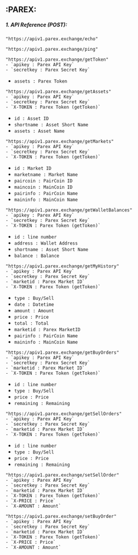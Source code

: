 ## :PAREX: 

##### 1. API Reference (POST):

```
"https://apiv1.parex.exchange/echo"
```

```
"https://apiv1.parex.exchange/ping"
```


```
"https://apiv1.parex.exchange/getToken"
- `apikey : Parex API Key`
- `secretkey : Parex Secret Key`
```
- `assets : Parex Token`


```
"https://apiv1.parex.exchange/getAssets"
- `apikey : Parex API Key`
- `secretkey : Parex Secret Key`
- `X-TOKEN : Parex Token (getToken)`
```
- `id : Asset ID` 
- `shortname : Asset Short Name`
- `assets : Asset Name`


```
"https://apiv1.parex.exchange/getMarkets"
- `apikey : Parex API Key`
- `secretkey : Parex Secret Key`
- `X-TOKEN : Parex Token (getToken)`
```
- `id : Market ID` 
- `marketname : Market Name`
- `paircoin : PairCoin ID`
- `maincoin : MainCoin ID`
- `pairinfo : PairCoin Name`
- `maininfo : MainCoin Name`


```
"https://apiv1.parex.exchange/getWalletBalances"
- `apikey : Parex API Key`
- `secretkey : Parex Secret Key`
- `X-TOKEN : Parex Token (getToken)`
```
- `id : line number` 
- `address : Wallet Address`
- `shortname : Asset Short Name`
- `balance : Balance`


```
"https://apiv1.parex.exchange/getMyHistory"
- `apikey : Parex API Key`
- `secretkey : Parex Secret Key`
- `marketid : Parex Market ID`
- `X-TOKEN : Parex Token (getToken)`
```
- `type : Buy/Sell `
- `date : Datetime `
- `amount : Amount`
- `price : Price`
- `total : Total`
- `marketid : Parex MarketID`
- `pairinfo : PairCoin Name`
- `maininfo : MainCoin Name`


```
"https://apiv1.parex.exchange/getBuyOrders"
- `apikey : Parex API Key`
- `secretkey : Parex Secret Key`
- `marketid : Parex Market ID`
- `X-TOKEN : Parex Token (getToken)`
```
- `id : line number `
- `type : Buy/Sell `
- `price : Price`
- `remaining : Remaining`


```
"https://apiv1.parex.exchange/getSellOrders"
- `apikey : Parex API Key`
- `secretkey : Parex Secret Key`
- `marketid : Parex Market ID`
- `X-TOKEN : Parex Token (getToken)`
```
- `id : line number `
- `type : Buy/Sell `
- `price : Price`
- `remaining : Remaining`


```
"https://apiv1.parex.exchange/setSellOrder"
- `apikey : Parex API Key`
- `secretkey : Parex Secret Key`
- `marketid : Parex Market ID`
- `X-TOKEN : Parex Token (getToken)`
- `X-PRICE : Price`
- `X-AMOUNT : Amount`
```


```
"https://apiv1.parex.exchange/setBuyOrder"
- `apikey : Parex API Key`
- `secretkey : Parex Secret Key`
- `marketid : Parex Market ID`
- `X-TOKEN : Parex Token (getToken)`
- `X-PRICE : Price`
- `X-AMOUNT : Amount`
```

